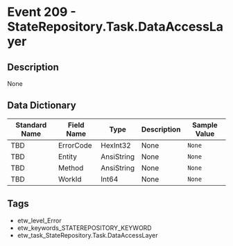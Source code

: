 # Event 209 - StateRepository.Task.DataAccessLayer

## Description
None

## Data Dictionary
|Standard Name|Field Name|Type|Description|Sample Value|
|---|---|---|---|---|
|TBD|ErrorCode|HexInt32|None|`None`|
|TBD|Entity|AnsiString|None|`None`|
|TBD|Method|AnsiString|None|`None`|
|TBD|WorkId|Int64|None|`None`|

## Tags
* etw_level_Error
* etw_keywords_STATEREPOSITORY_KEYWORD
* etw_task_StateRepository.Task.DataAccessLayer